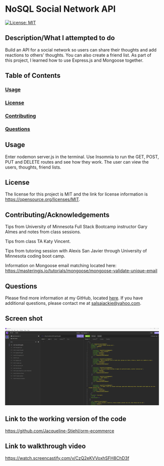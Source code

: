 # NoSQL Social Network API

[![License: MIT](https://img.shields.io/badge/License-MIT-yellow.svg)](https://opensource.org/licenses/MIT/)

## Description/What I attempted to do

Build an API for a social network so users can share their thoughts and add reactions to others' thoughts. You can also create a friend list. As part of this project, I learned how to use Express.js and Mongoose together.

## Table of Contents

### [Usage](#usage)

### [License](#license)

### [Contributing](#contributing)

### [Questions](#questions)

## Usage

Enter nodemon server.js in the terminal. Use Insomnia to run the GET, POST, PUT and DELETE routes and see how they work. The user can view the users, thoughts, friend lists.

## License

The license for this project is MIT and the link for license information is https://opensource.org/licenses/MIT.

## Contributing/Acknowledgements

Tips from University of Minnesota Full Stack Bootcamp instructor Gary Almes and notes from class sessions.

Tips from class TA Katy Vincent.

Tips from tutoring session with Alexis San Javier through University of Minnesota coding boot camp.

Information on Mongoose email matching located here: https://masteringjs.io/tutorials/mongoose/mongoose-validate-unique-email

## Questions

Please find more information at my GitHub, located [here](https://github.com/Jacqueline-Stiehl).
If you have additional questions, please contact me at salsajackie@yahoo.com.

## Screen shot

![Screen shot of NoSQL social network API homework assignment](./assets//images/Screenshot-NoSQL-socialnetwork.png)

## Link to the working version of the code

https://github.com/Jacqueline-Stiehl/orm-ecommerce

## Link to walkthrough video

https://watch.screencastify.com/v/CzQ2eKVVoxhSFH8ChD3f

